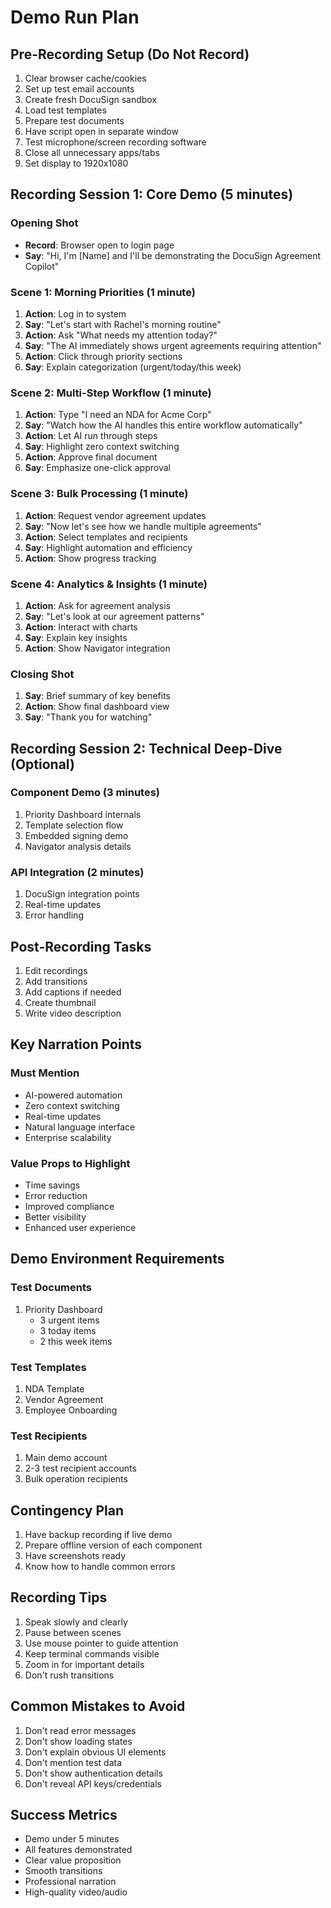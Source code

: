 # Demo Run Plan

## Pre-Recording Setup (Do Not Record)
1. Clear browser cache/cookies
2. Set up test email accounts
3. Create fresh DocuSign sandbox
4. Load test templates
5. Prepare test documents
6. Have script open in separate window
7. Test microphone/screen recording software
8. Close all unnecessary apps/tabs
9. Set display to 1920x1080

## Recording Session 1: Core Demo (5 minutes)

### Opening Shot
- **Record**: Browser open to login page
- **Say**: "Hi, I'm [Name] and I'll be demonstrating the DocuSign Agreement Copilot"

### Scene 1: Morning Priorities (1 minute)
1. **Action**: Log in to system
2. **Say**: "Let's start with Rachel's morning routine"
3. **Action**: Ask "What needs my attention today?"
4. **Say**: "The AI immediately shows urgent agreements requiring attention"
5. **Action**: Click through priority sections
6. **Say**: Explain categorization (urgent/today/this week)

### Scene 2: Multi-Step Workflow (1 minute)
1. **Action**: Type "I need an NDA for Acme Corp"
2. **Say**: "Watch how the AI handles this entire workflow automatically"
3. **Action**: Let AI run through steps
4. **Say**: Highlight zero context switching
5. **Action**: Approve final document
6. **Say**: Emphasize one-click approval

### Scene 3: Bulk Processing (1 minute)
1. **Action**: Request vendor agreement updates
2. **Say**: "Now let's see how we handle multiple agreements"
3. **Action**: Select templates and recipients
4. **Say**: Highlight automation and efficiency
5. **Action**: Show progress tracking

### Scene 4: Analytics & Insights (1 minute)
1. **Action**: Ask for agreement analysis
2. **Say**: "Let's look at our agreement patterns"
3. **Action**: Interact with charts
4. **Say**: Explain key insights
5. **Action**: Show Navigator integration

### Closing Shot
1. **Say**: Brief summary of key benefits
2. **Action**: Show final dashboard view
3. **Say**: "Thank you for watching"

## Recording Session 2: Technical Deep-Dive (Optional)

### Component Demo (3 minutes)
1. Priority Dashboard internals
2. Template selection flow
3. Embedded signing demo
4. Navigator analysis details

### API Integration (2 minutes)
1. DocuSign integration points
2. Real-time updates
3. Error handling

## Post-Recording Tasks
1. Edit recordings
2. Add transitions
3. Add captions if needed
4. Create thumbnail
5. Write video description

## Key Narration Points

### Must Mention
- AI-powered automation
- Zero context switching
- Real-time updates
- Natural language interface
- Enterprise scalability

### Value Props to Highlight
- Time savings
- Error reduction
- Improved compliance
- Better visibility
- Enhanced user experience

## Demo Environment Requirements

### Test Documents
1. Priority Dashboard
   - 3 urgent items
   - 3 today items
   - 2 this week items

### Test Templates
1. NDA Template
2. Vendor Agreement
3. Employee Onboarding

### Test Recipients
1. Main demo account
2. 2-3 test recipient accounts
3. Bulk operation recipients

## Contingency Plan
1. Have backup recording if live demo
2. Prepare offline version of each component
3. Have screenshots ready
4. Know how to handle common errors

## Recording Tips
1. Speak slowly and clearly
2. Pause between scenes
3. Use mouse pointer to guide attention
4. Keep terminal commands visible
5. Zoom in for important details
6. Don't rush transitions

## Common Mistakes to Avoid
1. Don't read error messages
2. Don't show loading states
3. Don't explain obvious UI elements
4. Don't mention test data
5. Don't show authentication details
6. Don't reveal API keys/credentials

## Success Metrics
- Demo under 5 minutes
- All features demonstrated
- Clear value proposition
- Smooth transitions
- Professional narration
- High-quality video/audio 